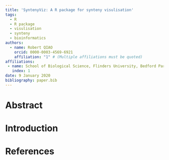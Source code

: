 ```yaml
---
title: 'SyntenyViz: A R package for synteny visulisation'
tags:
  - R
  - R package
  - visulisation 
  - synteny 
  - bioinformatics 
authors:
  - name: Robert QIAO
    orcid: 0000-0003-4569-6921
    affiliation: "1" # (Multiple affiliations must be quoted)
affiliations:
 - name: School of Biological Science, Flinders University, Bedford Park, SA 5042, Australia 
   index: 1
date: 9 January 2020
bibliography: paper.bib
---
```

# Abstract 

# Introduction 

# References
